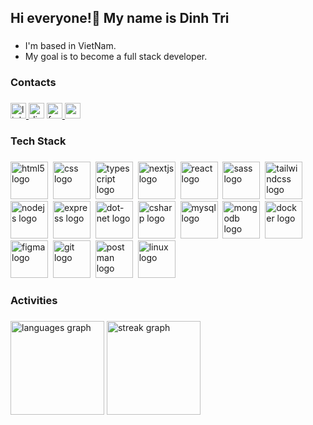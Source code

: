 <h2 align="left">Hi everyone!👋 My name is Dinh Tri</h2>

###

- I'm based in VietNam.
- My goal is to become a full stack developer.

###

<h3 align="left">Contacts</h3>

###

<div align="left">
  <a href="www.linkedin.com/in/trí-nguyễn-đình-858995348" target="_blank">
    <img src="https://img.shields.io/static/v1?message=LinkedIn&logo=linkedin&label=&color=0077B5&logoColor=white&labelColor=&style=for-the-badge" height="25" alt="linkedin logo"  />
  </a>
  <img src="https://img.shields.io/static/v1?message=Discord&logo=discord&label=&color=7289DA&logoColor=white&labelColor=&style=for-the-badge" height="25" alt="discord logo"  />
  <a href="https://www.facebook.com/inhtri.992628/" target="_blank">
    <img src="https://img.shields.io/static/v1?message=Facebook&logo=facebook&label=&color=1877F2&logoColor=white&labelColor=&style=for-the-badge" height="25" alt="facebook logo"  />
  </a>
  <a href="tringuyen.21092003@gmail.com" target="_blank">
    <img src="https://img.shields.io/static/v1?message=Gmail&logo=gmail&label=&color=D14836&logoColor=white&labelColor=&style=for-the-badge" height="25" alt="gmail logo"  />
  </a>
</div>

###

<h3 align="left">Tech Stack</h3>

###

<div align="left">
  <img src="https://skillicons.dev/icons?i=html" height="60" alt="html5 logo"  />
  <img width="0" />
  <img src="https://skillicons.dev/icons?i=css" height="60" alt="css logo"  />
  <img width="0" />
  <img src="https://skillicons.dev/icons?i=ts" height="60" alt="typescript logo"  />
  <img width="0" />
  <img src="https://skillicons.dev/icons?i=nextjs" height="60" alt="nextjs logo"  />
  <img width="0" />
  <img src="https://skillicons.dev/icons?i=react" height="60" alt="react logo"  />
  <img width="0" />
  <img src="https://skillicons.dev/icons?i=sass" height="60" alt="sass logo"  />
  <img width="0" />
  <img src="https://skillicons.dev/icons?i=tailwind" height="60" alt="tailwindcss logo"  />
  <img width="0" />
  <img src="https://skillicons.dev/icons?i=nodejs" height="60" alt="nodejs logo"  />
  <img width="0" />
  <img src="https://skillicons.dev/icons?i=express" height="60" alt="express logo"  />
  <img width="0" />
  <img src="https://skillicons.dev/icons?i=dotnet" height="60" alt="dot-net logo"  />
  <img width="0" />
  <img src="https://skillicons.dev/icons?i=cs" height="60" alt="csharp logo"  />
  <img width="0" />
  <img src="https://skillicons.dev/icons?i=mysql" height="60" alt="mysql logo"  />
  <img width="0" />
  <img src="https://skillicons.dev/icons?i=mongodb" height="60" alt="mongodb logo"  />
  <img width="0" />
  <img src="https://skillicons.dev/icons?i=docker" height="60" alt="docker logo"  />
  <img width="0" />
  <img src="https://skillicons.dev/icons?i=figma" height="60" alt="figma logo"  />
  <img width="0" />
  <img src="https://skillicons.dev/icons?i=git" height="60" alt="git logo"  />
  <img width="0" />
  <img src="https://skillicons.dev/icons?i=postman" height="60" alt="postman logo"  />
  <img width="0" />
  <img src="https://skillicons.dev/icons?i=linux" height="60" alt="linux logo"  />
</div>


###

<h3 align="left">Activities</h3>

###

<div align="left">
  <img src="https://github-readme-stats.vercel.app/api/top-langs?username=dinhtri21&locale=en&hide_title=false&layout=compact&card_width=320&langs_count=5&theme=tokyonight&hide_border=false&order=2" height="150" alt="languages graph"  />
  <img src="https://streak-stats.demolab.com?user=dinhtri21&locale=en&mode=daily&theme=tokyonight&hide_border=false&border_radius=5&order=3" height="150" alt="streak graph"  />
</div>

###
